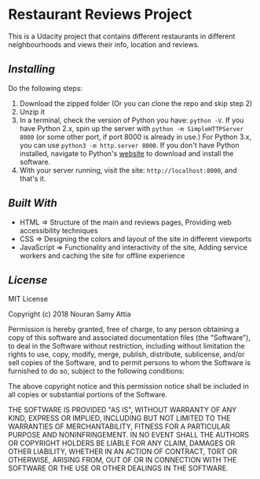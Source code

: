 # Restaurant Reviews Project
This is a Udacity project that contains different restaurants in different neighbourhoods and views their info, location and reviews.

## _Installing_
Do the following steps:
1. Download the zipped folder (Or you can clone the repo and skip step 2)
2. Unzip it
3. In a terminal, check the version of Python you have: `python -V`. If you have Python 2.x, spin up the server with `python -m SimpleHTTPServer 8000` (or some other port, if port 8000 is already in use.) For Python 3.x, you can use `python3 -m http.server 8000`. If you don't have Python installed, navigate to Python's [website](https://www.python.org/) to download and install the software.
4. With your server running, visit the site: `http://localhost:8000`, and that's it.

## _Built With_
- HTML => Structure of the main and reviews pages, Providing web accessibility techniques
- CSS => Designing the colors and layout of the site in different viewports
- JavaScript => Functionality and interactivity of the site, Adding service workers and caching the site for offline experience

## _License_
MIT License

Copyright (c) 2018 Nouran Samy Attia

Permission is hereby granted, free of charge, to any person obtaining a copy of this software and associated documentation files (the "Software"), to deal in the Software without restriction, including without limitation the rights to use, copy, modify, merge, publish, distribute, sublicense, and/or sell copies of the Software, and to permit persons to whom the Software is furnished to do so, subject to the following conditions:

The above copyright notice and this permission notice shall be included in all copies or substantial portions of the Software.

THE SOFTWARE IS PROVIDED "AS IS", WITHOUT WARRANTY OF ANY KIND, EXPRESS OR IMPLIED, INCLUDING BUT NOT LIMITED TO THE WARRANTIES OF MERCHANTABILITY, FITNESS FOR A PARTICULAR PURPOSE AND NONINFRINGEMENT. IN NO EVENT SHALL THE AUTHORS OR COPYRIGHT HOLDERS BE LIABLE FOR ANY CLAIM, DAMAGES OR OTHER LIABILITY, WHETHER IN AN ACTION OF CONTRACT, TORT OR OTHERWISE, ARISING FROM, OUT OF OR IN CONNECTION WITH THE SOFTWARE OR THE USE OR OTHER DEALINGS IN THE SOFTWARE.